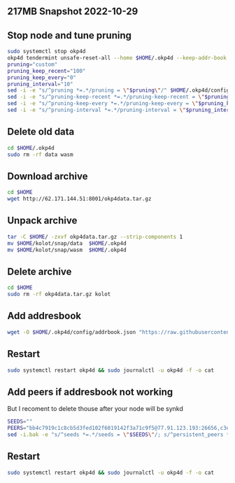 ## 217MB Snapshot 2022-10-29

## Stop node and tune pruning
```bash
sudo systemctl stop okp4d
okp4d tendermint unsafe-reset-all --home $HOME/.okp4d --keep-addr-book
pruning="custom"
pruning_keep_recent="100"
pruning_keep_every="0"
pruning_interval="10"
sed -i -e "s/^pruning *=.*/pruning = \"$pruning\"/" $HOME/.okp4d/config/app.toml
sed -i -e "s/^pruning-keep-recent *=.*/pruning-keep-recent = \"$pruning_keep_recent\"/" $HOME/.okp4d/config/app.toml
sed -i -e "s/^pruning-keep-every *=.*/pruning-keep-every = \"$pruning_keep_every\"/" $HOME/.okp4d/config/app.toml
sed -i -e "s/^pruning-interval *=.*/pruning-interval = \"$pruning_interval\"/" $HOME/.okp4d/config/app.toml
```
## Delete old data

```bash
cd $HOME/.okp4d
sudo rm -rf data wasm
```

## Download archive

```bash
cd $HOME
wget http://62.171.144.51:8001/okp4data.tar.gz
```

## Unpack archive

```bash
tar -C $HOME/ -zxvf okp4data.tar.gz --strip-components 1
mv $HOME/kolot/snap/data  $HOME/.okp4d
mv $HOME/kolot/snap/wasm  $HOME/.okp4d
```

## Delete archive

```bash
cd $HOME
sudo rm -rf okp4data.tar.gz kolot
```
## Add addresbook

```bash
wget -O $HOME/.okp4d/config/addrbook.json "https://raw.githubusercontent.com/Kolot86/Snapshots-SateSync/main/OKP4/addrbook.json"
```

## Restart 

```bash
sudo systemctl restart okp4d && sudo journalctl -u okp4d -f -o cat
```
## Add peers if addresbook not working 
But I recoment to delete thouse after your node will be synkd 

```bash
SEEDS=""
PEERS="bb4c7919c1c8cb5d3fed102f6019142f3a71c9f5@77.91.123.193:26656,c3e1646029109c374bedb4c1737c86a8d389a419@146.190.209.11:26656,dc48a2e124a0667504c6f6b74db0511e8ffba516@65.108.68.233:26601,624b5d754f79a2466bff14c1dd462c5508d35f78@167.235.197.90:26656,ab44363ce335469a2e867aa64b28d0cc45d3428d@135.181.149.211:26656,6894c679d851420522baf151e1d1bbf63d9defc9@144.76.97.251:12656,8710df7243b1657d6a37a7628f8d786c6124a842@149.102.140.230:26656,5fe2aaf297cc854431f2f8b481c659166b0eb868@38.242.143.53:26656,f4453c47eeceab3eae76a95b3e41189f8c1bb55e@128.199.40.148:26656,91e6871bda98f7c24047c14d39197f3c4c965e8d@135.181.156.52:26656,ad5d29c1fc2e5224a51547a677968d84bde76eb8@95.217.118.96:26858,6c1dfe43d9c0c06f639f7deb6c3b8bb3cabc2647@68.183.12.38:26656,89a8c6e1099fd6c4abd6522c574b939b2045f7fb@66.175.234.3:26656,41a7e27b8e9b0fdda60c786258bfd7b2a3ad1548@65.108.76.44:11684"; \
sed -i.bak -e "s/^seeds *=.*/seeds = \"$SEEDS\"/; s/^persistent_peers *=.*/persistent_peers = \"$PEERS\"/" $HOME/.okp4d/config/config.toml
```

## Restart 

```bash
sudo systemctl restart okp4d && sudo journalctl -u okp4d -f -o cat
```
